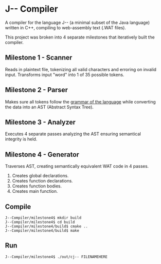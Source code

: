 # J-- Compiler

A compiler for the language J-- (a minimal subset of the Java language) written in C++, compiling to web-assembly text (.WAT files).

This project was broken into 4 separate milestones that iteratively built the compiler.

## Milestone 1 - Scanner
Reads in plaintext file, tokenizing all valid characters and erroring on invalid input. Transforms input "word" into 1 of 35 possible tokens.

## Milestone 2 - Parser
Makes sure all tokens follow the [grammar of the language](https://docs.google.com/document/d/1v5CveJPJUucAdX-ed-qCm1JeQhxQy9cpWzftVqdNCbs/edit?usp=sharing) while converting the data into an AST (Abstract Syntax Tree). 

## Milestone 3 - Analyzer
Executes 4 separate passes analyzing the AST ensuring semantical integrity is held. 

## Milestone 4 - Generator
Traverses AST, creating semantically equivalent WAT code in 4 passes. 
1. Creates global declarations. 
2. Creates function declarations.
3. Creates function bodies.
4. Creates main function.


## Compile
```
J--Compiler/milestone4$ mkdir build
J--Compiler/milestone4$ cd build
J--Compiler/milestone4/build$ cmake ..
J--Compiler/milestone4/build$ make
```

## Run
```
J--Compiler/milestone4$ ./out/cj-- FILENAMEHERE
```

